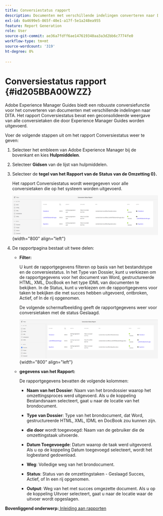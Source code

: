 ```yaml
---
title: Conversiestatus rapport
description: Documenten met verschillende indelingen converteren naar DITA in AEM Guides. Leer hoe u filters toevoegt en een statusrapport voor conversie weergeeft.
exl-id: 0a4699e5-865f-40e1-a17f-5e1a248ea955
feature: Report Generation
role: User
source-git-commit: ae36a7fdff6ae147619340aa3a3d2bb6c7774fe0
workflow-type: tm+mt
source-wordcount: '319'
ht-degree: 0%

---
```


# Conversiestatus rapport {#id205BBA00WZZ}

Adobe Experience Manager Guides biedt een robuuste conversiefunctie voor het converteren van documenten met verschillende indelingen naar DITA. Het rapport Conversiestatus bevat een geconsolideerde weergave van alle conversietaken die door Experience Manager Guides worden uitgevoerd.

Voer de volgende stappen uit om het rapport Conversiestatus weer te geven:

1. Selecteer het embleem van Adobe Experience Manager bij de bovenkant en kies **Hulpmiddelen**.

1. Selecteer **Gidsen** van de lijst van hulpmiddelen.

1. Selecteer de **tegel van het Rapport van de Status van de Omzetting 0}.**

   Het rapport Conversiestatus wordt weergegeven voor alle conversietaken die op het systeem worden uitgevoerd.

   ![](images/conversion-status-report-new.png){width="800" align="left"}

1. De rapportpagina bestaat uit twee delen:

   - **Filter:**

     U kunt de rapportgegevens filteren op basis van het bestandstype en de conversiestatus. In het Type van Dossier, kunt u verkiezen om de rapportgegevens voor het document van Word, gestructureerde HTML, XML, DocBook en het type IDML van documenten te bekijken. In de Status, kunt u verkiezen om de rapportgegevens voor taken te bekijken die met succes hebben uitgevoerd, ontbroken, Actief, of In de rij opgenomen.

     De volgende schermafbeelding geeft de rapportgegevens weer voor conversietaken met de status Geslaagd.

     ![](images/conversion-report-failed-active-queued-new.png){width="800" align="left"}

   - **gegevens van het Rapport:**

     De rapportgegevens bevatten de volgende kolommen:

      - **Naam van het Dossier**: Naam van het brondossier waarop het omzettingsproces werd uitgevoerd. Als u de koppeling Bestandsnaam selecteert, gaat u naar de locatie van het brondocument.

      - **Type van Dossier**: Type van het brondocument, dat Word, gestructureerde HTML, XML, IDML en DocBook zou kunnen zijn.

      - **die door** wordt toegevoegd: Naam van de gebruiker die de omzettingstaak uitvoerde.

      - **Datum Toegevoegde**: Datum waarop de taak werd uitgevoerd. Als u op de koppeling Datum toegevoegd selecteert, wordt het logbestand gedownload.

      - **Weg**: Volledige weg van het brondocument.

      - **Status**: Status van de omzettingstaken - Geslaagd Succes, Actief, of In een rij opgenomen.

      - **Output**: Weg van het met succes omgezette document. Als u op de koppeling Uitvoer selecteert, gaat u naar de locatie waar de uitvoer wordt opgeslagen.


**Bovenliggend onderwerp:**[ Inleiding aan rapporten ](reports-intro.md)
